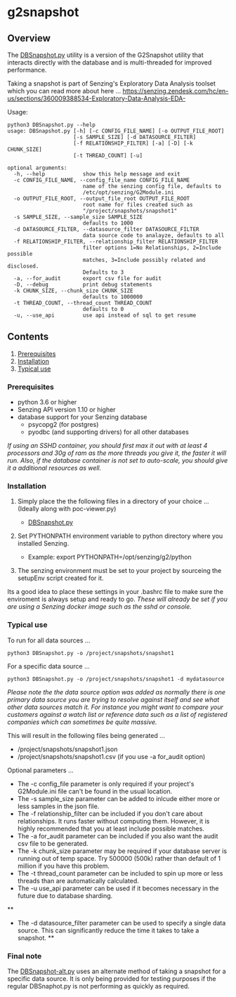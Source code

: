 # g2snapshot

## Overview

The [DBSnapshot.py](DBSnapshot.py) utility is a version of the G2Snapshot utility that interacts directly with the database and is multi-threaded for improved performance.

Taking a snapshot is part of Senzing's Exploratory Data Analysis toolset which you can read more about here ... https://senzing.zendesk.com/hc/en-us/sections/360009388534-Exploratory-Data-Analysis-EDA-

Usage:

```console
python3 DBSnapshot.py --help
usage: DBSnapshot.py [-h] [-c CONFIG_FILE_NAME] [-o OUTPUT_FILE_ROOT]
                     [-s SAMPLE_SIZE] [-d DATASOURCE_FILTER]
                     [-f RELATIONSHIP_FILTER] [-a] [-D] [-k CHUNK_SIZE]
                     [-t THREAD_COUNT] [-u]

optional arguments:
  -h, --help            show this help message and exit
  -c CONFIG_FILE_NAME, --config_file_name CONFIG_FILE_NAME
                        name of the senzing config file, defaults to
                        /etc/opt/senzing/G2Module.ini
  -o OUTPUT_FILE_ROOT, --output_file_root OUTPUT_FILE_ROOT
                        root name for files created such as
                        "/project/snapshots/snapshot1"
  -s SAMPLE_SIZE, --sample_size SAMPLE_SIZE
                        defaults to 1000
  -d DATASOURCE_FILTER, --datasource_filter DATASOURCE_FILTER
                        data source code to analayze, defaults to all
  -f RELATIONSHIP_FILTER, --relationship_filter RELATIONSHIP_FILTER
                        filter options 1=No Relationships, 2=Include possible
                        matches, 3=Include possibly related and disclosed.
                        Defaults to 3
  -a, --for_audit       export csv file for audit
  -D, --debug           print debug statements
  -k CHUNK_SIZE, --chunk_size CHUNK_SIZE
                        defaults to 1000000
  -t THREAD_COUNT, --thread_count THREAD_COUNT
                        defaults to 0
  -u, --use_api         use api instead of sql to get resume
```

## Contents

1. [Prerequisites](#Prerequisites)
2. [Installation](#Installation)
3. [Typical use](#Typical-use)

### Prerequisites
- python 3.6 or higher
- Senzing API version 1.10 or higher
- database support for your Senzing database
    - psycopg2 (for postgres)
    - pyodbc (and supporting drivers) for all other databases 

*If using an SSHD container, you should first max it out with at least 4 processors and 30g of ram as the more threads you give it, the faster it will run.  Also, if the database container is not set to 
auto-scale, you should give it a additional resources as well.* 

### Installation

1. Simply place the the following files in a directory of your choice ...  (Ideally along with poc-viewer.py)
    - [DBSnapshot.py](DBSnapshot.py) 

2. Set PYTHONPATH environment variable to python directory where you installed Senzing.
    - Example: export PYTHONPATH=/opt/senzing/g2/python

3. The senzing environment must be set to your project by sourceing the setupEnv script created for it.

Its a good idea to place these settings in your .bashrc file to make sure the enviroment is always setup and ready to go.
*These will already be set if you are using a Senzing docker image such as the sshd or console.*

### Typical use

To run for all data sources ...
```console
python3 DBSnapshot.py -o /project/snapshots/snapshot1 
```

For a specific data source ...
```console
python3 DBSnapshot.py -o /project/snapshots/snapshot1 -d mydatasource
```

*Please note the the data source option was added as normally there is one primary data source you are trying to resolve against itself and see what other data sources match it.   For instance you might want 
to compare your customers against a watch list or reference data such as a list of registered companies which can sometimes be quite massive.*


This will result in the following files being generated ...
- /project/snapshots/snapshot1.json
- /project/snapshots/snapshot1.csv (if you use -a for_audit option)

Optional parameters ...
- The -c config_file parameter is only required if your project's G2Module.ini file can't be found in the usual location.
- The -s sample_size parameter can be added to inlcude either more or less samples in the json file.
- The -f relationship_filter can be included if you don't care about relationships.  It runs faster without computing them.   However, it is highly recommended that you at least include possible matches.
- The -a for_audit parameter can be included if you also want the audit csv file to be generated.
- The -k chunk_size parameter may be required if your database server is running out of temp space. Try 500000 (500k) rather than default of 1 million if you have this problem.
- The -t thread_count parameter can be included to spin up more or less threads than are automatically calculated.
- The -u use_api parameter can be used if it becomes necessary in the future due to database sharding.

**
- The -d datasource_filter parameter can be used to specify a single data source. This can significantly reduce the time it takes to take a snapshot.
**

### Final note

The [DBSnapshot-alt.py](DBSnapshot-alt.py) uses an alternate method of taking a snapshot for a specific data source. It is only being provided for testing purposes if the regular DBSnaphot.py is not 
performing as quickly as required. 


